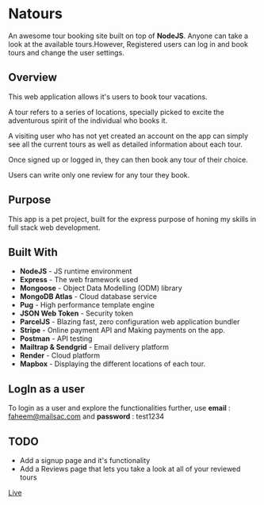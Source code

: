 # Natours

An awesome tour booking site built on top of **NodeJS**.
Anyone can take a look at the available tours.However, Registered users can log in and book tours
and change the user settings.

## Overview

This web application allows it's users to book tour vacations.

A tour refers to a series of locations, specially picked to excite the adventurous spirit of the individual who books it.

A visiting user who has not yet created an account on the app can simply see all the current tours as well as detailed information about each tour.

Once signed up or logged in, they can then book any tour of their choice.

Users can write only one review for any tour they book.

## Purpose

This app is a pet project, built for the express purpose of honing my skills in full stack web development.

## Built With

- **NodeJS** - JS runtime environment
- **Express** - The web framework used
- **Mongoose** - Object Data Modelling (ODM) library
- **MongoDB Atlas** - Cloud database service
- **Pug** - High performance template engine
- **JSON Web Token** - Security token
- **ParcelJS** - Blazing fast, zero configuration web application bundler
- **Stripe** - Online payment API and Making payments on the app.
- **Postman** - API testing
- **Mailtrap & Sendgrid** - Email delivery platform
- **Render** - Cloud platform
- **Mapbox** - Displaying the different locations of each tour.

## LogIn as a user

To login as a user and explore the functionalities further,
use **email** : faheem@mailsac.com and **password** : test1234

## TODO

- Add a signup page and it's functionality
- Add a Reviews page that lets you take a look at all of your reviewed tours

[Live](https://natours-fam.onrender.com)
